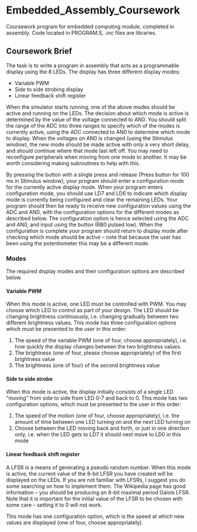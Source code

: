 # Embedded_Assembly_Coursework

Coursework program for embedded computing module, completed in assembly. Code located in PROGRAM.S, .inc files are libraries.
 
 
## Coursework Brief

The task is to write a program in assembly that acts as a programmable display using the 8 LEDs. 
The display has three different display modes: 
- Variable PWM 
- Side to side strobing display 
- Linear feedback shift register

When the simulator starts running, one of the above modes should be active and running on the LEDs. The decision about which mode is active is determined by the value of the voltage connected to AN0. You should split the range of the ADC into three ranges to specify which of the modes is currently active, using the ADC connected to AN0 to determine which mode to display. When the voltages on AN0 is changed (using the Stimulus window), the new mode should be made active with only a very short delay, and should continue where that mode last left off. You may need to reconfigure peripherals when moving from one mode to another. It may be worth considering making subroutines to help with this.

By pressing the button with a single press and release (Press button for 100 ms in Stimulus window), your program should enter a configuration mode for the currently active display mode. When your program enters configuration mode, you should use LD7 and LD6 to indicate which display mode is currently being configured and clear the remaining LEDs. Your program should then be ready to receive new configuration values using the ADC and AN0, with the configuration options for the different modes as described below. The configuration option is hence selected using the ADC and AN0, and input using the button (RB0 pulsed low). When the configuration is complete your program should return to display mode after checking which mode should be active – note that because the user has been using the potentiometer this may be a different mode.

### Modes
The required display modes and their configuration options are described below. 

#### Variable PWM

When this mode is active, one LED must be controlled with PWM. You may choose which LED to control as part of your design. The LED should be changing brightness continuously, i.e. changing gradually between two different brightness values. This mode has three configuration options which must be presented to the user in this order: 
1. The speed of the variable PWM (one of four, choose appropriately), i.e. how quickly the display changes between the two brightness values. 
2. The brightness (one of four, please choose appropriately) of the first brightness value 
3. The brightness (one of four) of the second brightness value

#### Side to side strobe

When this mode is active, the display initially consists of a single LED “moving” from side to side from LED 0-7 and back to 0. This mode has two configuration options, which must be presented to the user in this order: 
1. The speed of the motion (one of four, choose appropriately), i.e. the amount of time between one LED turning on and the next LED turning on 
2. Choose between the LED moving back and forth, or just in one direction only, i.e. when the LED gets to LD7 it should next move to LD0 in this mode 

#### Linear feedback shift register 

A LFSR is a means of generating a pseudo random number. When this mode is active, the current value of the 8-bit LFSR you have created will be displayed on the LEDs. If you are not familiar with LFSRs, I suggest you do some searching on how to implement them. The Wikipedia page has good information – you should be producing an 8-bit maximal period Galois LFSR. Note that it is important for the initial value of the LFSR to be chosen with some care – setting it to 0 will not work. 

This mode has one configuration option, which is the speed at which new values are displayed (one of four, choose appropriately).